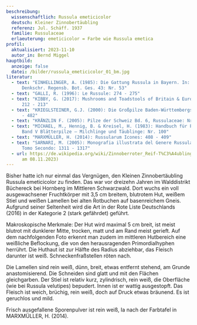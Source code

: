 ```yaml
---
beschreibung:
  wissenschaftlich: Russula emeticicolor
  deutsch: Kleiner Zinnobertäubling
  referenz: Jul. Schäff. 1937
  familie: Russulaceae
  erlaeuterung: emeticicolor = Farbe wie Russula emetica
profil:
  aktualisiert: 2023-11-10
  autor_in: Bernd Miggel
hauptbild:
  anzeige: false
  datei: /bilder/russula_emeticicolor_01_bm.jpg
literatur:
  - text: "EINHELLINGER, A. (1985): Die Gattung Russula in Bayern. In: Hoppea,
      Denkschr. Regensb. Bot. Ges. 43: Nr. 53"
  - text: "GALLI, R. (1996): Le Russule: 274 - 275"
  - text: "KIBBY, G. (2017): Mushrooms and Toadstools of Britain & Europe Vol. 1:
      212 - 213"
  - text: "KRIEGLSTEINER, G.J. (2000): Die Großpilze Baden-Württembergs, Bd. 2: 481
      - 482"
  - text: "KRÄNZLIN F. (2005): Pilze der Schweiz Bd. 6, Russulaceae: Nr. 128"
  - text: "MICHAEL, M., Hennig, B. & Kreisel, H. (1983): Handbuch für Pilzfreunde
      Band V Blätterpilze – Milchlinge und Täublinge: Nr. 100"
  - text: "MARXMÜLLER, H. (2014): Russularum Icones: 408 - 409"
  - text: "SARNARI, M. (2005): Monografia illustrata del Genere Russula in Europa,
      Tomo Secondo: 1311 - 1317"
  - url: https://de.wikipedia.org/wiki/Zinnoberroter_Reif-T%C3%A4ubling (abgerufen
      am 08.11.2023)
---
```

Bisher hatte ich nur einmal das Vergnügen, den Kleinen Zinnobertäubling Russula emeticicolor zu finden. Das war vor dreizehn Jahren im Walddistrikt Büchereck bei Hornberg im Mittleren Schwarzwald. Dort wuchs ein voll ausgewachsener Fruchtkörper mit 3,5 cm breitem, blutrotem Hut, weißem Stiel und weißen Lamellen bei alten Rotbuchen auf basenreichem Gneis. Aufgrund seiner Seltenheit wird die Art in der Rote Liste Deutschlands (2016) in der Kategorie 2 (stark gefährdet) geführt.

Makroskopische Merkmale:
Der Hut wird maximal 5 cm breit, ist meist blutrot mit dunklerer Mitte, trocken, matt und am Rand meist gerieft. Auf dem nachfolgenden Foto erkennt man zudem im mittleren Hutbereich eine weißliche Beflockung, die von den herausragenden Primordialhyphen herrührt. Die Huthaut ist zur Hälfte des Radius abziehbar, das Fleisch darunter ist weiß. Schneckenfraßstellen röten nach.

Die Lamellen sind rein weiß, dünn, breit, etwas entfernt stehend, am Grunde anastomisierend. Die Schneiden sind glatt und mit den Flächen gleichgarben. Der Stiel ist relativ kurz, zylindrisch, rein weiß, die Oberfläche (wie bei Russula velutipes) bepudert. Innen ist er wattig ausgestopft. Das Fleisch ist weich, brüchig, rein weiß, doch auf Druck etwas bräunend. Es ist geruchlos und mild.

Frisch ausgefallene Sporenpulver ist rein weiß, Ia nach der Farbtafel in MARXMÜLLER, H. (2014).

